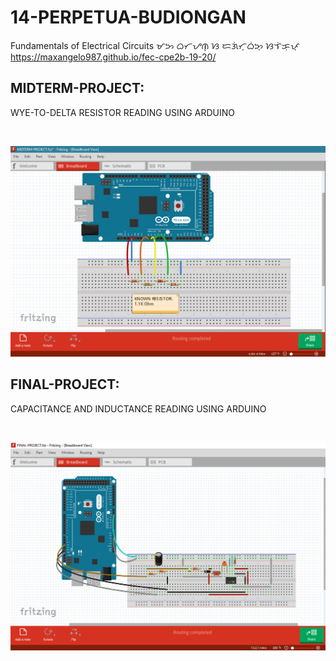 # 14-PERPETUA-BUDIONGAN

Fundamentals of Electrical Circuits ᜋᜅ ᜊᜆᜌᜈ᜔ ᜐ ᜇᜄᜒᜆ᜔ᜊᜒᜅ᜔ ᜐᜎᜒᜃᜓᜉ᜔ https://maxangelo987.github.io/fec-cpe2b-19-20/

## MIDTERM-PROJECT:

WYE-TO-DELTA RESISTOR READING USING ARDUINO

<br>

[![INSERT YOUR PICTURE HERE](https://github.com/BSCPE-2A-EE-1-TERM-1-S-Y-19-20/14-PERPETUA-BUDIONGAN/blob/master/MIDTERM-PROJECT.png)]()

## FINAL-PROJECT:

CAPACITANCE AND INDUCTANCE READING USING ARDUINO

<br>

[![INSERT YOUR FRITZING PICTURE HERE](https://github.com/BSCPE-2A-EE-1-TERM-1-S-Y-19-20/14-PERPETUA-BUDIONGAN/blob/master/FINAL-PROJECT.png)]()

